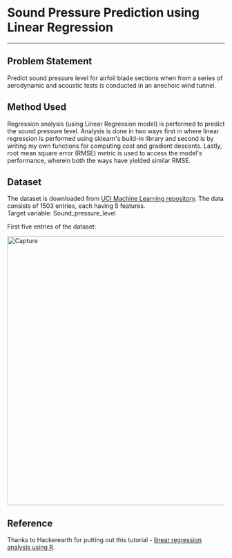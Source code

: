 # Sound Pressure Prediction using Linear Regression

---

## Problem Statement

Predict sound pressure level for airfoil blade sections when  from a series of aerodynamic and acoustic tests is conducted in an anechoic wind tunnel. 

## Method Used

Regression analysis (using Linear Regression model) is performed to predict the sound pressure level. Analysis is done in two ways first in where linear regression is performed using sklearn's build-in library and second is by writing my own functions for computing cost and gradient descents. Lastly, root mean square error (RMSE) metric is used to access the model's performance, wherein both the ways have yielded similar RMSE.  


## Dataset

The dataset is downloaded from [UCI Machine Learning repository](https://archive.ics.uci.edu/ml/datasets/Airfoil+Self-Noise). 
The data consists of 1503 entries, each having 5 features.  
Target variable: Sound_pressure_level 

First five entries of the dataset:
  
  <img width="623" alt="Capture" src="https://user-images.githubusercontent.com/30569154/123829819-62850e00-d920-11eb-8504-b93f25997637.PNG">


## Reference

Thanks to Hackerearth for putting out this tutorial - [linear regression analysis using R](https://www.hackerearth.com/practice/machine-learning/machine-learning-algorithms/beginners-guide-regression-analysis-plot-interpretations/tutorial/).
